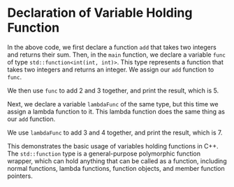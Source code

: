 # Declaration of Variable Holding Function
In the above code, we first declare a function `add` that takes two integers and returns their sum. Then, in the `main` function, we declare a variable `func` of type `std::function<int(int, int)>`. This type represents a function that takes two integers and returns an integer. We assign our `add` function to `func`.

We then use `func` to add 2 and 3 together, and print the result, which is 5.

Next, we declare a variable `lambdaFunc` of the same type, but this time we assign a lambda function to it. This lambda function does the same thing as our `add` function.

We use `lambdaFunc` to add 3 and 4 together, and print the result, which is 7.

This demonstrates the basic usage of variables holding functions in C++. The `std::function` type is a general-purpose polymorphic function wrapper, which can hold anything that can be called as a function, including normal functions, lambda functions, function objects, and member function pointers.